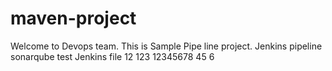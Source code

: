 # maven-project ##

Welcome to Devops team.
This is Sample Pipe line project.
Jenkins pipeline sonarqube  test
Jenkins file
12
123
12345678
45
6

